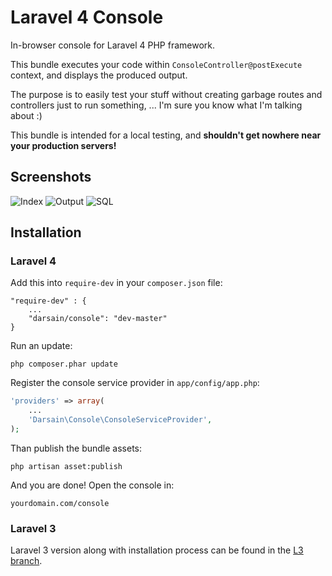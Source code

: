 # Laravel 4 Console

In-browser console for Laravel 4 PHP framework.

This bundle executes your code within `ConsoleController@postExecute` context, and displays the produced output.

The purpose is to easily test your stuff without creating garbage routes and controllers just to run something, ...
I'm sure you know what I'm talking about :)

This bundle is intended for a local testing, and **shouldn't get nowhere near your production servers!**

## Screenshots

![Index](http://i.imgur.com/5Cnl5.png)
![Output](http://i.imgur.com/wpx3W.png)
![SQL](http://i.imgur.com/uBmmj.png)

## Installation

### Laravel 4

Add this into `require-dev` in your `composer.json` file:

```
"require-dev" : {
	...
	"darsain/console": "dev-master"
}
```

Run an update:

```
php composer.phar update
```

Register the console service provider in `app/config/app.php`:

```php
'providers' => array(
	...
	'Darsain\Console\ConsoleServiceProvider',
);
```

Than publish the bundle assets:

```
php artisan asset:publish
```

And you are done! Open the console in:

```
yourdomain.com/console
```

### Laravel 3

Laravel 3 version along with installation process can be found in the [L3 branch](https://github.com/Darsain/laravel-console/tree/L3).
